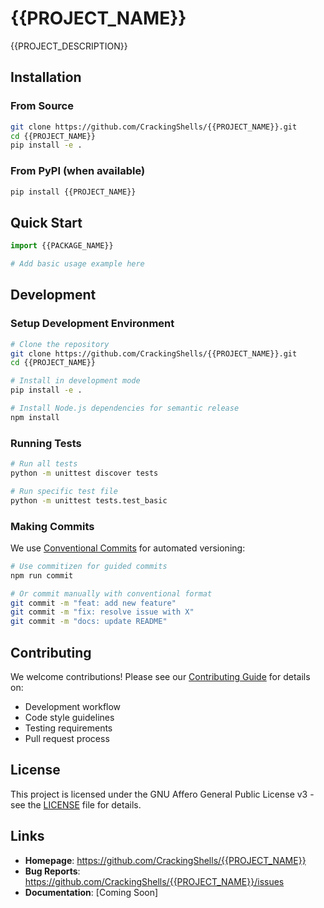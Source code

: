 # {{PROJECT_NAME}}

{{PROJECT_DESCRIPTION}}

## Installation

### From Source

```bash
git clone https://github.com/CrackingShells/{{PROJECT_NAME}}.git
cd {{PROJECT_NAME}}
pip install -e .
```

### From PyPI (when available)

```bash
pip install {{PROJECT_NAME}}
```

## Quick Start

```python
import {{PACKAGE_NAME}}

# Add basic usage example here
```

## Development

### Setup Development Environment

```bash
# Clone the repository
git clone https://github.com/CrackingShells/{{PROJECT_NAME}}.git
cd {{PROJECT_NAME}}

# Install in development mode
pip install -e .

# Install Node.js dependencies for semantic release
npm install
```

### Running Tests

```bash
# Run all tests
python -m unittest discover tests

# Run specific test file
python -m unittest tests.test_basic
```

### Making Commits

We use [Conventional Commits](https://www.conventionalcommits.org/) for automated versioning:

```bash
# Use commitizen for guided commits
npm run commit

# Or commit manually with conventional format
git commit -m "feat: add new feature"
git commit -m "fix: resolve issue with X"
git commit -m "docs: update README"
```

## Contributing

We welcome contributions! Please see our [Contributing Guide](./CONTRIBUTING.md) for details on:

- Development workflow
- Code style guidelines
- Testing requirements
- Pull request process

## License

This project is licensed under the GNU Affero General Public License v3 - see the [LICENSE](LICENSE) file for details.

## Links

- **Homepage**: https://github.com/CrackingShells/{{PROJECT_NAME}}
- **Bug Reports**: https://github.com/CrackingShells/{{PROJECT_NAME}}/issues
- **Documentation**: [Coming Soon]
